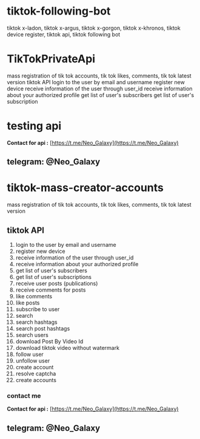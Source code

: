 # tiktok-following-bot
tiktok x-ladon, tiktok x-argus, tiktok x-gorgon, tiktok x-khronos, tiktok device register, tiktok api, tiktok following bot


# TikTokPrivateApi
mass registration of tik tok accounts, tik tok likes, comments, tik tok latest version  tiktok API  login to the user by email and username register new device receive information of the user through user_id receive information about your authorized profile get list of user's subscribers get list of user's subscription

# testing api
**Contact for api :** [https://t.me/Neo_Galaxy](https://t.me/Neo_Galaxy)
## telegram: @Neo_Galaxy

# tiktok-mass-creator-accounts
mass registration of tik tok accounts, tik tok likes, comments, tik tok latest version

## tiktok API

1. login to the user by email and username
2. register new device
3. receive information of the user through user_id
4. receive information about your authorized profile
5. get list of user's subscribers
6. get list of user's subscriptions
7. receive user posts (publications)
8. receive comments for posts
9. like comments
10. like posts
11. subscribe to user
12. search
13. search hashtags
14. search post hashtags
15. search users
16. download Post By Video Id
17. download tiktok video without watermark
18. follow user
19. unfollow user
20. create account
21. resolve captcha
22. create accounts


### contact me
**Contact for api :** [https://t.me/Neo_Galaxy](https://t.me/Neo_Galaxy)
## telegram: @Neo_Galaxy
